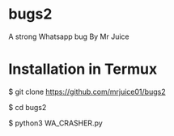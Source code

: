# bugs2
A strong Whatsapp bug By Mr Juice


# Installation in Termux 

$ git clone https://github.com/mrjuice01/bugs2

$ cd bugs2

$ python3 WA_CRASHER.py
